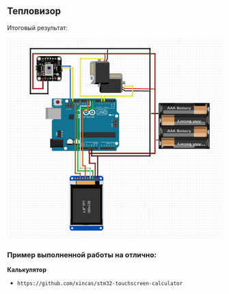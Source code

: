 ## Тепловизор

Итоговый результат:

<img src="https://github.com/dYGamma/VuzUC/blob/main/7SEM/Kurs_Project_Popov/Review/photo_2024-12-14_15-23-33.jpg" />

### Пример выполненной работы на отлично:
**Калькулятор**

- `https://github.com/xincas/stm32-touchscreen-calculator`
